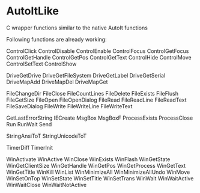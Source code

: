 AutoItLike
==========

C wrapper functions similar to the native AutoIt functions

Following functions are already working:

ControlClick
ControlDisable
ControlEnable
ControlFocus
ControlGetFocus
ControlGetHandle
ControlGetPos
ControlGetText
ControlHide
ControlMove
ControlSetText
ControlShow

DriveGetDrive
DriveGetFileSystem
DriveGetLabel
DriveGetSerial
DriveMapAdd
DriveMapDel
DriveMapGet

FileChangeDir
FileClose
FileCountLines
FileDelete
FileExists
FileFlush
FileGetSize
FileOpen
FileOpenDialog
FileRead
FileReadLine
FileReadText
FileSaveDialog
FileWrite
FileWriteLine
FileWriteText

GetLastErrorString
IECreate
MsgBox
MsgBoxF
ProcessExists
ProcessClose
Run
RunWait
Send

StringAnsiToT
StringUnicodeToT

TimerDiff
TimerInit

WinActivate
WinActive
WinClose
WinExists
WinFlash
WinGetState
WinGetClientSize
WinGetHandle
WinGetPos
WinGetProcess
WinGetText
WinGetTitle
WinKill
WinList
WinMinimizeAll
WinMinimizeAllUndo
WinMove
WinSetOnTop
WinSetState
WinSetTitle
WinSetTrans
WinWait
WinWaitActive
WinWaitClose
WinWaitNotActive
